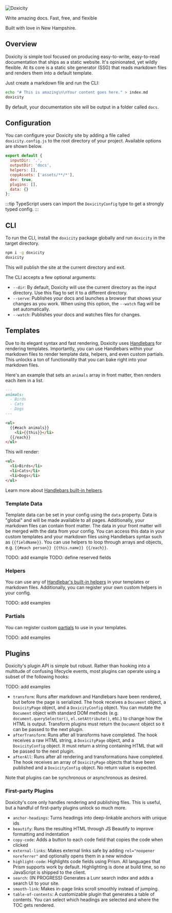 <img src="./themes/default/images/workmark.svg" alt="Doxicity" style="max-width: 360px;">

Write amazing docs. Fast, free, and flexible

Built with love in New Hampshire.

## Overview

Doxicity is simple tool focused on producing easy-to-write, easy-to-read documentation that ships as a static website. It's opinionated, yet wildly flexible. At its core is a static site generator (SSG) that reads markdown files and renders them into a default template.

Just create a markdown file and run the CLI:

```sh
echo "# This is amazing\n\nYour content goes here." > index.md
doxicity
```

By default, your documentation site will be output in a folder called `docs`.

## Configuration

You can configure your Doxicity site by adding a file called `doxicity.config.js` to the root directory of your project. Available options are shown below.

```js
export default {
  inputDir: '.',
  outputDir: 'docs',
  helpers: [],
  copyAssets: ['assets/**/*'],
  dev: true,
  plugins: [],
  data: {}
};
```

:::tip
TypeScript users can import the `DoxicityConfig` type to get a strongly typed config.
:::

## CLI

To run the CLI, install the `doxicity` package globally and run `doxicity` in the target directory.

```sh
npm i -g doxicity
doxicity
```

This will publish the site at the current directory and exit.

The CLI accepts a few optional arguments:

- `--dir`: By default, Doxicity will use the current directory as the input directory. Use this flag to set it to a different directory.
- `--serve`: Publishes your docs and launches a browser that shows your changes as you work. When using this option, the `--watch` flag will be set automatically.
- `--watch`: Publishes your docs and watches files for changes.

## Templates

Due to its elegant syntax and fast rendering, Doxicity uses [Handlebars](https://handlebarsjs.com/) for rendering templates. Importantly, you can use Handlebars within your markdown files to render template data, helpers, and even custom partials. This unlocks a ton of functionality that you can bake right into your markdown files.

Here's an example that sets an `animals` array in front matter, then renders each item in a list.

```md
---
animals:
  - Birds
  - Cats
  - Dogs
---

<ul>
  {{#each animals}}
    <li>{{this}}</li>
  {{/each}}
</ul>
```

This will render:

```html
<ul>
  <li>Birds</li>
  <li>Cats</li>
  <li>Dogs</li>
</ul>
```

Learn more about [Handlebars built-in helpers](https://handlebarsjs.com/guide/builtin-helpers.html).

### Template Data

Template data can be set in your config using the `data` property. Data is "global" and will be made available to all pages. Additionally, your markdown files can contain front matter. The data in your front matter will be merged with the data from your config. You can access this data in your custom templates and your markdown files using Handlebars syntax such as `{{fieldName}}`. You can use helpers to loop through arrays and objects, e.g. `{{#each person}} {{this.name}} {{/each}}`.

TODO: add example
TODO: define reserved fields

### Helpers

You can use any of [Handlebar's built-in helpers](https://handlebarsjs.com/guide/builtin-helpers.html) in your templates or markdown files. Additionally, you can register your own custom helpers in your config.

TODO: add examples

### Partials

You can register custom [partials](https://handlebarsjs.com/guide/partials.html#basic-partials) to use in your templates.

TODO: add examples

## Plugins

Doxicity's plugin API is simple but robust. Rather than hooking into a multitude of confusing lifecycle events, most plugins can operate using a subset of the following hooks:

TODO: add examples

- `transform`: Runs after markdown and Handlebars have been rendered, but before the page is serialized. The hook receives a `Document` object, a `DoxicityPage` object, and a `DoxicityConfig` object. You can mutate the `Document` object with standard DOM methods (e.g. `document.querySelector()`, `el.setAttribute()`, etc.) to change how the HTML is output. Transform plugins must return the `Document` object so it can be passed to the next plugin.
- `afterTransform`: Runs after all transforms have completed. The hook receives a raw HTML string, a `DoxicityPage` object, and a `DoxicityConfig` object. It must return a string containing HTML that will be passed to the next plugin.
- `afterAll`: Runs after all rendering and transformations have completed. The hook receives an array of `DoxicityPage` objects that have been published and a `DoxicityConfig` object. No return value is expected.

Note that plugins can be synchronous or asynchronous as desired.

### First-party Plugins

Doxicity's core only handles rendering and publishing files. This is useful, but a handful of first-party plugins unlock so much more.

- `anchor-headings`: Turns headings into deep-linkable anchors with unique ids
- `beautify`: Runs the resulting HTML through JS Beautify to improve formatting and indentation
- `copy-code`: Adds a button to each code field that copies the code when clicked
- `external-links`: Makes external links safe by adding `rel="noopener noreferrer"` and optionally opens them in a new window
- `highlight-code`: Highlights code fields using Prism. All languages that Prism supports work by default. Highlighting is done at build time, so no JavaScript is shipped to the client.
- `search`: (IN PROGRESS) Generates a Lunr search index and adds a search UI to your site.
- `smooth-link`: Makes in-page links scroll smoothly instead of jumping.
- `table-of-contents`: A customizable plugin that generates a table of contents. You can select which headings are selected and where the TOC gets rendered.
